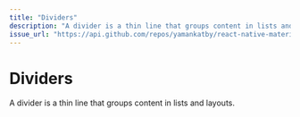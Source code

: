 ```yaml
---
title: "Dividers"
description: "A divider is a thin line that groups content in lists and layouts."
issue_url: "https://api.github.com/repos/yamankatby/react-native-material/issues/17"
---
```


# Dividers

A divider is a thin line that groups content in lists and layouts.

